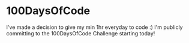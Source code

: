 # 100DaysOfCode
I've made a decision to give my min 1hr everyday to code :) I'm publicly committing to the 100DaysOfCode Challenge starting today! 
